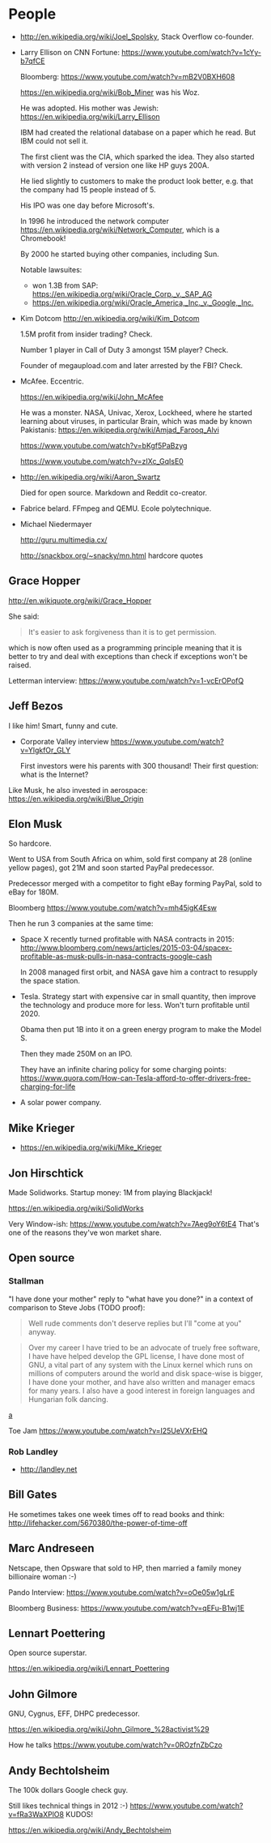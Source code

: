 # People

-   <http://en.wikipedia.org/wiki/Joel_Spolsky>, Stack Overflow co-founder.

-   Larry Ellison on CNN Fortune: <https://www.youtube.com/watch?v=1cYy-b7qfCE>

    Bloomberg: <https://www.youtube.com/watch?v=mB2V0BXH608>

    <https://en.wikipedia.org/wiki/Bob_Miner> was his Woz.

    He was adopted. His mother was Jewish: <https://en.wikipedia.org/wiki/Larry_Ellison>

    IBM had created the relational database on a paper which he read. But IBM could not sell it.

    The first client was the CIA, which sparked the idea. They also started with version 2 instead of version one like HP guys 200A.

    He lied slightly to customers to make the product look better, e.g. that the company had 15 people instead of 5.

    His IPO was one day before Microsoft's.

    In 1996 he introduced the network computer <https://en.wikipedia.org/wiki/Network_Computer>, which is a Chromebook!

    By 2000 he started buying other companies, including Sun.

    Notable lawsuites:

    - won 1.3B from SAP: <https://en.wikipedia.org/wiki/Oracle_Corp._v._SAP_AG>
    - <https://en.wikipedia.org/wiki/Oracle_America,_Inc._v._Google,_Inc.>

-   Kim Dotcom <http://en.wikipedia.org/wiki/Kim_Dotcom>

    1.5M profit from insider trading? Check.

    Number 1 player in Call of Duty 3 amongst 15M player? Check.

    Founder of megaupload.com and later arrested by the FBI? Check.

-   McAfee. Eccentric.

    <https://en.wikipedia.org/wiki/John_McAfee>

    He was a monster. NASA, Univac, Xerox, Lockheed, where he started learning about viruses, in particular Brain, which was made by known Pakistanis: <https://en.wikipedia.org/wiki/Amjad_Farooq_Alvi>

    <https://www.youtube.com/watch?v=bKgf5PaBzyg>

    <https://www.youtube.com/watch?v=zIXc_GqIsE0>

-   <http://en.wikipedia.org/wiki/Aaron_Swartz>

    Died for open source. Markdown and Reddit co-creator.

-   Fabrice belard. FFmpeg and QEMU. Ecole polytechnique.

-   Michael Niedermayer

    http://guru.multimedia.cx/

    http://snackbox.org/~snacky/mn.html hardcore quotes

## Grace Hopper

<http://en.wikiquote.org/wiki/Grace_Hopper>

She said:

> It's easier to ask forgiveness than it is to get permission.

which is now often used as a programming principle meaning that it is better to try and deal with exceptions than check if exceptions won't be raised.

Letterman interview: <https://www.youtube.com/watch?v=1-vcErOPofQ>

## Jeff Bezos

I like him! Smart, funny and cute.

-   Corporate Valley interview <https://www.youtube.com/watch?v=YlgkfOr_GLY>

    First investors were his parents with 300 thousand! Their first question: what is the Internet?

Like Musk, he also invested in aerospace: https://en.wikipedia.org/wiki/Blue_Origin

## Elon Musk

So hardcore.

Went to USA from South Africa on whim, sold first company at 28 (online yellow pages), got 21M and soon started PayPal predecessor.

Predecessor merged with a competitor to fight eBay forming PayPal, sold to eBay for 180M.

Bloomberg https://www.youtube.com/watch?v=mh45igK4Esw

Then he run 3 companies at the same time:

-   Space X recently turned profitable with NASA contracts in 2015: <http://www.bloomberg.com/news/articles/2015-03-04/spacex-profitable-as-musk-pulls-in-nasa-contracts-google-cash>

    In 2008 managed first orbit, and NASA gave him a contract to resupply the space station.

-   Tesla. Strategy start with expensive car in small quantity, then improve the technology and produce more for less. Won't turn profitable until 2020.

    Obama then put 1B into it on a green energy program to make the Model S.

    Then they made 250M on an IPO.

    They have an infinite charing policy for some charging points: https://www.quora.com/How-can-Tesla-afford-to-offer-drivers-free-charging-for-life

-   A solar power company.

## Mike Krieger

- <https://en.wikipedia.org/wiki/Mike_Krieger>

## Jon Hirschtick

Made Solidworks. Startup money: 1M from playing Blackjack!

<https://en.wikipedia.org/wiki/SolidWorks>

Very Window-ish: <https://www.youtube.com/watch?v=7Aeg9oY6tE4> That's one of the reasons they've won market share.

## Open source

### Stallman

"I have done your mother" reply to "what have you done?" in a context of comparison to Steve Jobs (TODO proof):

> Well rude comments don't deserve replies but I'll "come at you" anyway.

> Over my career I have tried to be an advocate of truely free software, I have have helped develop the GPL license, I have done most of GNU, a vital part of any system with the Linux kernel which runs on millions of computers around the world and disk space-wise is bigger, I have done your mother, and have also written and manager emacs for many years. I also have a good interest in foreign languages and Hungarian folk dancing.

[a](http://exmample.com)

Toe Jam <https://www.youtube.com/watch?v=I25UeVXrEHQ>

### Rob Landley

-   <http://landley.net>

## Bill Gates

He sometimes takes one week times off to read books and think: <http://lifehacker.com/5670380/the-power-of-time-off>

## Marc Andreseen

Netscape, then Opsware that sold to HP, then married a family money billionaire woman :-)

Pando Interview: <https://www.youtube.com/watch?v=oOe05w1gLrE>

Bloomberg Business: <https://www.youtube.com/watch?v=qEFu-B1wj1E>

## Lennart Poettering

Open source superstar.

<https://en.wikipedia.org/wiki/Lennart_Poettering>

## John Gilmore

GNU, Cygnus, EFF, DHPC predecessor.

https://en.wikipedia.org/wiki/John_Gilmore_%28activist%29

How he talks <https://www.youtube.com/watch?v=0ROzfnZbCzo>

## Andy Bechtolsheim

The 100k dollars Google check guy.

Still likes technical things in 2012 :-) <https://www.youtube.com/watch?v=fRa3WaXPlO8> KUDOS!

https://en.wikipedia.org/wiki/Andy_Bechtolsheim
